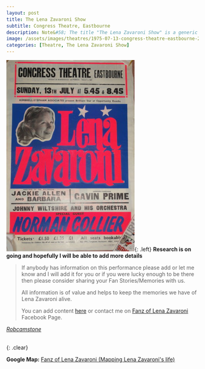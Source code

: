 ```yaml
---
layout: post
title: The Lena Zavaroni Show
subtitle: Congress Theatre, Eastbourne
description: Note&#58; The title "The Lena Zavaroni Show" is a generic name for shows staring Lena Zavaroni that had no original show title for the theatre at which Lena was appearing.
image: /assets/images/theatres/1975-07-13-congress-theatre-eastbourne-200x200.png
categories: [Theatre, The Lena Zavaroni Show]
---
```


![](/assets/images/theatres/1975-07-13-congress-theatre-eastbourne.jpg){: .left}
**Research is on going and hopefully I will be able to add more details**
> If anybody has information on this performance please add or let me know and I will add it for you or if you were lucky enough to be there then please consider sharing your Fan Stories/Memories with us.
>
> All information is of value and helps to keep the memories we have of Lena Zavaroni alive.
>
> You can add content [here](https://github.com/FanzOfLenaZavaroni/fanzoflenazavaroni.github.io) or contact me on [Fanz of Lena Zavaroni](https://www.facebook.com/fanzoflenazavaroni) Facebook Page.

<cite>[Robcamstone](https://m.me/fanzoflenazavaroni)</cite>

<br />{: .clear}

**Google Map:**
<span class="post-categories">[Fanz of Lena Zavaroni (Mapping Lena Zavaroni's life)](https://www.google.com/maps/d/u/0/viewer?mid=1D1D0ERV_FQMNb9XZzJ-J3yUlK8aI4vhI&hl=en&ll=50.76286380000003%2C0.2833891999999878&z=19)</span>
